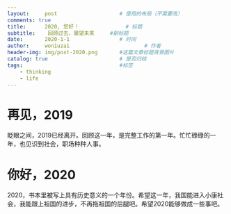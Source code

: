 ```yaml
---
layout:     post   				    # 使用的布局（不需要改）
comments: true
title:		2020, 您好！ 				# 标题 
subtitle:    回顾过去，展望未来     #副标题
date:       2020-1-1 				# 时间
author:     woniuzai						# 作者
header-img: img/post-2020.png    	#这篇文章标题背景图片
catalog: true 						# 是否归档
tags:								#标签
    - thinking
    - life
---
```



# 再见，2019
眨眼之间，2019已经离开。回顾这一年，是完整工作的第一年。忙忙碌碌的一年，也见识到社会，职场种种人事。
  
# 你好，2020
2020，书本里被写上具有历史意义的一个年份。希望这一年，我国能进入小康社会，我能跟上祖国的进步，不再拖祖国的后腿吧。希望2020能够做成一些事吧。

